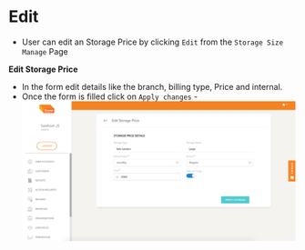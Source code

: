 # Edit

- User can edit an Storage Price by clicking `Edit` from the `Storage Size Manage` Page

**Edit Storage Price**
- In the form edit details like the branch, billing type, Price and internal.
- Once the form is filled click on `Apply changes`
-![N|Solid](media/edit.png)
<br />

